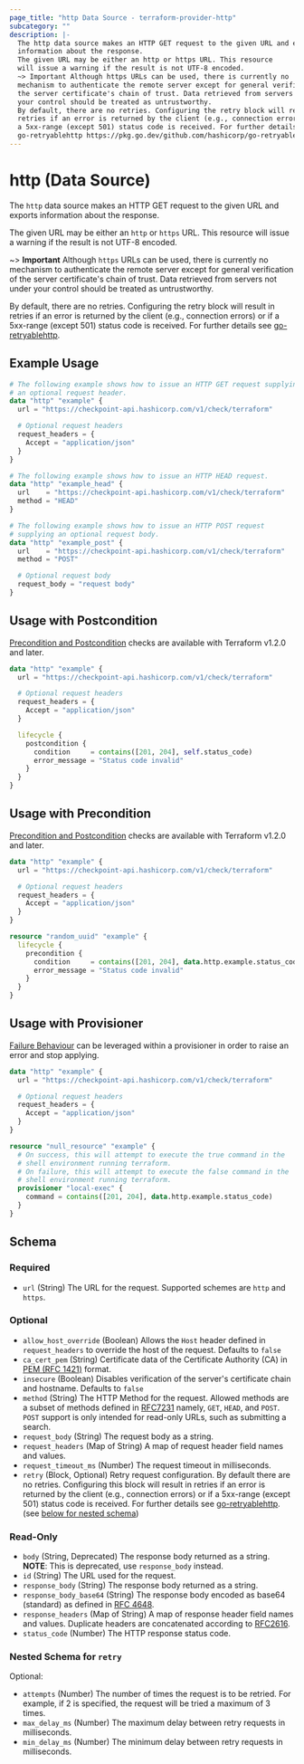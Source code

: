 ```yaml
---
page_title: "http Data Source - terraform-provider-http"
subcategory: ""
description: |-
  The http data source makes an HTTP GET request to the given URL and exports
  information about the response.
  The given URL may be either an http or https URL. This resource
  will issue a warning if the result is not UTF-8 encoded.
  ~> Important Although https URLs can be used, there is currently no
  mechanism to authenticate the remote server except for general verification of
  the server certificate's chain of trust. Data retrieved from servers not under
  your control should be treated as untrustworthy.
  By default, there are no retries. Configuring the retry block will result in
  retries if an error is returned by the client (e.g., connection errors) or if
  a 5xx-range (except 501) status code is received. For further details see
  go-retryablehttp https://pkg.go.dev/github.com/hashicorp/go-retryablehttp.
---
```


# http (Data Source)

The `http` data source makes an HTTP GET request to the given URL and exports
information about the response.

The given URL may be either an `http` or `https` URL. This resource
will issue a warning if the result is not UTF-8 encoded.

~> **Important** Although `https` URLs can be used, there is currently no
mechanism to authenticate the remote server except for general verification of
the server certificate's chain of trust. Data retrieved from servers not under
your control should be treated as untrustworthy.

By default, there are no retries. Configuring the retry block will result in
retries if an error is returned by the client (e.g., connection errors) or if 
a 5xx-range (except 501) status code is received. For further details see 
[go-retryablehttp](https://pkg.go.dev/github.com/hashicorp/go-retryablehttp).

## Example Usage

```terraform
# The following example shows how to issue an HTTP GET request supplying
# an optional request header.
data "http" "example" {
  url = "https://checkpoint-api.hashicorp.com/v1/check/terraform"

  # Optional request headers
  request_headers = {
    Accept = "application/json"
  }
}

# The following example shows how to issue an HTTP HEAD request.
data "http" "example_head" {
  url    = "https://checkpoint-api.hashicorp.com/v1/check/terraform"
  method = "HEAD"
}

# The following example shows how to issue an HTTP POST request
# supplying an optional request body.
data "http" "example_post" {
  url    = "https://checkpoint-api.hashicorp.com/v1/check/terraform"
  method = "POST"

  # Optional request body
  request_body = "request body"
}
```

## Usage with Postcondition

[Precondition and Postcondition](https://www.terraform.io/language/expressions/custom-conditions)
checks are available with Terraform v1.2.0 and later.

```terraform
data "http" "example" {
  url = "https://checkpoint-api.hashicorp.com/v1/check/terraform"

  # Optional request headers
  request_headers = {
    Accept = "application/json"
  }

  lifecycle {
    postcondition {
      condition     = contains([201, 204], self.status_code)
      error_message = "Status code invalid"
    }
  }
}
```

## Usage with Precondition

[Precondition and Postcondition](https://www.terraform.io/language/expressions/custom-conditions)
checks are available with Terraform v1.2.0 and later.

```terraform
data "http" "example" {
  url = "https://checkpoint-api.hashicorp.com/v1/check/terraform"

  # Optional request headers
  request_headers = {
    Accept = "application/json"
  }
}

resource "random_uuid" "example" {
  lifecycle {
    precondition {
      condition     = contains([201, 204], data.http.example.status_code)
      error_message = "Status code invalid"
    }
  }
}
```

## Usage with Provisioner

[Failure Behaviour](https://www.terraform.io/language/resources/provisioners/syntax#failure-behavior)
can be leveraged within a provisioner in order to raise an error and stop applying.

```terraform
data "http" "example" {
  url = "https://checkpoint-api.hashicorp.com/v1/check/terraform"

  # Optional request headers
  request_headers = {
    Accept = "application/json"
  }
}

resource "null_resource" "example" {
  # On success, this will attempt to execute the true command in the
  # shell environment running terraform.
  # On failure, this will attempt to execute the false command in the
  # shell environment running terraform.
  provisioner "local-exec" {
    command = contains([201, 204], data.http.example.status_code)
  }
}
```

<!-- schema generated by tfplugindocs -->
## Schema

### Required

- `url` (String) The URL for the request. Supported schemes are `http` and `https`.

### Optional

- `allow_host_override` (Boolean) Allows the `Host` header defined in `request_headers` to override the host of the request. Defaults to `false`
- `ca_cert_pem` (String) Certificate data of the Certificate Authority (CA) in [PEM (RFC 1421)](https://datatracker.ietf.org/doc/html/rfc1421) format.
- `insecure` (Boolean) Disables verification of the server's certificate chain and hostname. Defaults to `false`
- `method` (String) The HTTP Method for the request. Allowed methods are a subset of methods defined in [RFC7231](https://datatracker.ietf.org/doc/html/rfc7231#section-4.3) namely, `GET`, `HEAD`, and `POST`. `POST` support is only intended for read-only URLs, such as submitting a search.
- `request_body` (String) The request body as a string.
- `request_headers` (Map of String) A map of request header field names and values.
- `request_timeout_ms` (Number) The request timeout in milliseconds.
- `retry` (Block, Optional) Retry request configuration. By default there are no retries. Configuring this block will result in retries if an error is returned by the client (e.g., connection errors) or if a 5xx-range (except 501) status code is received. For further details see [go-retryablehttp](https://pkg.go.dev/github.com/hashicorp/go-retryablehttp). (see [below for nested schema](#nestedblock--retry))

### Read-Only

- `body` (String, Deprecated) The response body returned as a string. **NOTE**: This is deprecated, use `response_body` instead.
- `id` (String) The URL used for the request.
- `response_body` (String) The response body returned as a string.
- `response_body_base64` (String) The response body encoded as base64 (standard) as defined in [RFC 4648](https://datatracker.ietf.org/doc/html/rfc4648#section-4).
- `response_headers` (Map of String) A map of response header field names and values. Duplicate headers are concatenated according to [RFC2616](https://www.w3.org/Protocols/rfc2616/rfc2616-sec4.html#sec4.2).
- `status_code` (Number) The HTTP response status code.

<a id="nestedblock--retry"></a>
### Nested Schema for `retry`

Optional:

- `attempts` (Number) The number of times the request is to be retried. For example, if 2 is specified, the request will be tried a maximum of 3 times.
- `max_delay_ms` (Number) The maximum delay between retry requests in milliseconds.
- `min_delay_ms` (Number) The minimum delay between retry requests in milliseconds.
